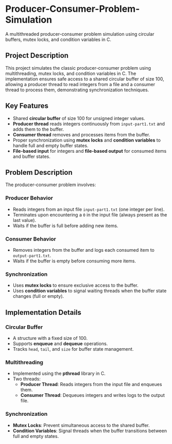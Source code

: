 # Producer-Consumer-Problem-Simulation
A multithreaded producer-consumer problem simulation using circular buffers, mutex locks, and condition variables in C.

## Project Description
This project simulates the classic producer-consumer problem using multithreading, mutex locks, and condition variables in C. The implementation ensures safe access to a shared circular buffer of size 100, allowing a producer thread to read integers from a file and a consumer thread to process them, demonstrating synchronization techniques.

## Key Features
- Shared **circular buffer** of size 100 for unsigned integer values.
- **Producer thread** reads integers continuously from `input-part1.txt` and adds them to the buffer.
- **Consumer thread** removes and processes items from the buffer.
- Proper synchronization using **mutex locks** and **condition variables** to handle full and empty buffer states.
- **File-based input** for integers and **file-based output** for consumed items and buffer states.

## Problem Description
The producer-consumer problem involves:

### Producer Behavior
- Reads integers from an input file `input-part1.txt` (one integer per line).
- Terminates upon encountering a `0` in the input file (always present as the last value).
- Waits if the buffer is full before adding new items.

### Consumer Behavior
- Removes integers from the buffer and logs each consumed item to `output-part1.txt`.
- Waits if the buffer is empty before consuming more items.

### Synchronization
- Uses **mutex locks** to ensure exclusive access to the buffer.
- Uses **condition variables** to signal waiting threads when the buffer state changes (full or empty).

## Implementation Details
### Circular Buffer
- A structure with a fixed size of 100.
- Supports **enqueue** and **dequeue** operations.
- Tracks `head`, `tail`, and `size` for buffer state management.

### Multithreading
- Implemented using the **pthread** library in C.
- Two threads:
  - **Producer Thread**: Reads integers from the input file and enqueues them.
  - **Consumer Thread**: Dequeues integers and writes logs to the output file.

### Synchronization
- **Mutex Locks**: Prevent simultaneous access to the shared buffer.
- **Condition Variables**: Signal threads when the buffer transitions between full and empty states.
